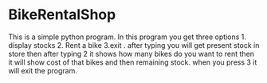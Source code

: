 # BikeRentalShop
This is a simple python program. In this program you get three options 1. display stocks 2. Rent a bike  3.exit . after typing you will get present stock in store then after typing 2 it shows how many bikes do you want to rent then it will show cost of that bikes and then remaining stock. when you press 3 it will exit the program. 
